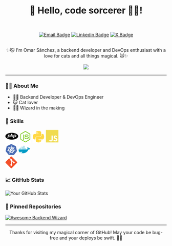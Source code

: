 <h1 align="center">👋 Hello, code sorcerer 🧙‍♂️!</h1>
<div align="center">
  <br>
  
  [![Email Badge](https://img.shields.io/badge/Mail-red?style=for-the-badge&logo=maildotru&logoColor=white)](mailto:omarsanpi@gmail.com)
  [![Linkedin Badge](https://img.shields.io/badge/LinkedIn-blue?style=for-the-badge&logo=linkedin&logoColor=white)](https://www.linkedin.com/in/omarsanpi/)
  [![X Badge](https://img.shields.io/badge/Twitter-black?style=for-the-badge&logo=x&logoColor=white)](https://twitter.com/OmiTheSorcerer)
  
  <br>
  ✨🐱 I'm Omar Sánchez, a backend developer and DevOps enthusiast with a love for cats and all things magical. 🐱✨
  <br><br>
  <img src="https://media.giphy.com/media/JqmupuTVZYaQX5s094/giphy.gif" width=200>
  <br>
</div>

---

### 🧙‍♂️ About Me

- 👨‍💻 Backend Developer & DevOps Engineer
- 😺 Cat lover
- 🧙‍♂️ Wizard in the making

### 🚀 Skills

<div>
    <img src="https://github.com/devicons/devicon/blob/master/icons/php/php-plain.svg" title="php" alt="php" width="40" height="40"/>
    <img src="https://github.com/devicons/devicon/blob/master/icons/nodejs/nodejs-plain.svg" title="nodejs" alt="nodejs" width="37" height="37"/>
    <img src="https://github.com/devicons/devicon/blob/master/icons/python/python-plain.svg" title="python" alt="python" width="37" height="37"/>
    <img src="https://github.com/devicons/devicon/blob/master/icons/javascript/javascript-plain.svg" title="php" alt="php" width="40" height="40"/>
  <br>
    <img src="https://github.com/devicons/devicon/blob/master/icons/kubernetes/kubernetes-plain.svg" title="kubernetes" alt="kubernetes" width="37" height="37"/>
    <img src="https://github.com/devicons/devicon/blob/master/icons/docker/docker-plain.svg" title="docker" alt="docker" width="37" height="37"/>
  <br>
    <img src="https://github.com/devicons/devicon/blob/master/icons/git/git-plain.svg" title="git" alt="git" width="37" height="37"/>

</div>

### 📈 GitHub Stats

![Your GitHub Stats](https://github-readme-stats.vercel.app/api?username=omi-the-sorcerer&show_icons=true&theme=radical)

### 🌟 Pinned Repositories

[![Awesome Backend Wizard](https://github-readme-stats.vercel.app/api/pin/?username=omi-the-sorcerer&repo=omicat&theme=radical)](https://github.com/omi-the-sorcerer/omicat)

---
<div align="center">
  Thanks for visiting my magical corner of GitHub! May your code be bug-free and your deploys be swift. 🚀✨
</div>
